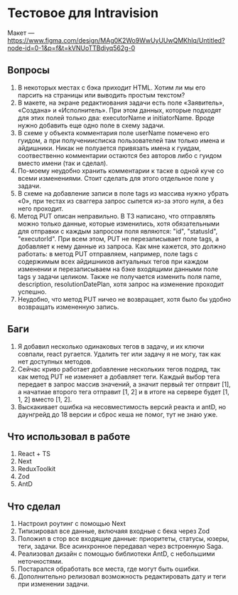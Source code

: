 # Тестовое для Intravision
Макет — https://www.figma.com/design/MAg0K2Wo9WwUyUUwQMKhlq/Untitled?node-id=0-1&p=f&t=kVNUoTTBdiyq562g-0

## Вопросы

1. В некоторых местах с бэка приходит HTML. Хотим ли мы его парсить на страницы или выводить простым текстом?
2. В макете, на экране редактиования задачи есть поле «Заявитель», «Создана» и «Исполнитель». При этом данных, которые подходят для этих полей только два:
executorName и initiatorName. Вроде нужно добавить еще одно поле в схему задачи.
3. В схеме у объекта комментария поле userName помечено его гуидом, а при получениисписка пользователей там только имена и айдишники. Никак не полуается привязать имена к гуидам, соотвественно комментарии остаются без авторов либо с гуидом вместо имени (так и сделал).
4. По-моему неудобно хранить комментарии к таске в одной куче со всеми изменениями. Стоит сделать для этого отдельное поле у задачи.
5. В схеме на добавление записи в поле tags из массива нужно убрать «0», при тестах из сваггера запрос сыпется из-за этого нуля, а без него проходит.
6. Метод PUT описан неправильно. В ТЗ написано, что отправлять можно только данные, которые изменились, хотя обязательными для отправки с каждым запросом поля являются: "id", "statusId", "executorId". При всем этом, PUT не перезаписывает поле tags, а добавляет к нему данные из запроса. Как мне кажется, это должно работать: в метод PUT отправляем, например, поле tags с содержимым всех айдишников актуальных тегов при каждом изменении и перезаписываем на бэке входящими данными поле tags у задачи целиком. Также не получается изменить поля name, description, resolutionDatePlan, хотя запрос на изменение проходит успешно.
7. Неудобно, что метод PUT ничео не возвращает, хотя было бы удобно возвращать измененную запись.  

## Баги 

1. Я добавил несколько одинаковых тегов в задачу, и их ключи совпали, react ругается. Удалить тег или задачу я не могу, так как нет доступных методов.
2. Сейчас криво работает добавление нескольких тегов подряд, так как метод PUT не изменяет а добавляет теги. Каждый выбор тега передает в запрос массив значений, а значит первый тег отпрвит [1], а начатиае второго тега отправит [1, 2] и в итоге на сервере будет [1, 1, 2] вместо [1, 2].
3. Выскакивает ошибка на несовместимость версий реакта и antD, но даунгрейд до 18 версии и сброс кеша не помог, тут не знаю уже.

## Что использовал в работе

1. React + TS
2. Next
2. ReduxToolkit
3. Zod
4. AntD

## Что сделал

1. Настроил роутинг c помощью Next
2. Типизировал все данные, включаяя входные с бека через Zod
3. Положил в стор все входящие данные: приоритеты, статусы, юзеры, теги, задачи. Все асинхронное передавал через встроенную Saga. 
4. Реализовал дизайн с помощью библиотеки AntD, с небольшими неточностями. 
5. Постарался обработать все места, где могут быть ошибки.
6. Дополнительно релизовал возможность редактировать дату и теги при изменении задачи.

